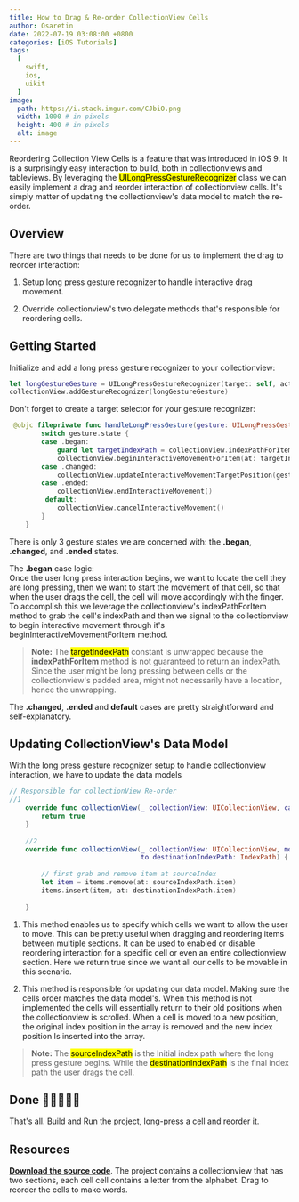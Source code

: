```yaml
---
title: How to Drag & Re-order CollectionView Cells
author: Osaretin
date: 2022-07-19 03:08:00 +0800
categories: [iOS Tutorials]
tags:
  [
    swift,
    ios,
    uikit
  ]
image:
  path: https://i.stack.imgur.com/CJbiO.png
  width: 1000 # in pixels
  height: 400 # in pixels
  alt: image
---
```


Reordering Collection View Cells is a feature that was introduced in iOS 9. It is a surprisingly easy interaction to build, both in collectionviews and tableviews. By leveraging the <mark>UILongPressGestureRecognizer</mark> class we can easily implement a drag and reorder interaction of collectionview cells. It's simply matter of updating the collectionview's data model to match the re-order. 



## Overview

There are two things that needs to be done for us to implement the drag to reorder interaction:
1. Setup long press gesture recognizer to handle interactive drag movement.

2. Override collectionview's two delegate methods that's responsible for reordering cells.



## Getting Started

Initialize and add a long press gesture recognizer to your collectionview:

```swift
let longGestureGesture = UILongPressGestureRecognizer(target: self, action: #selector(handleLongPressGesture))
collectionView.addGestureRecognizer(longGestureGesture)

```
Don't forget to create a target selector for your gesture recognizer:


```swift
 @objc fileprivate func handleLongPressGesture(gesture: UILongPressGestureRecognizer) {
        switch gesture.state {
        case .began:
            guard let targetIndexPath = collectionView.indexPathForItem(at: gesture.location(in: collectionView)) else {return}
            collectionView.beginInteractiveMovementForItem(at: targetIndexPath)
        case .changed:
            collectionView.updateInteractiveMovementTargetPosition(gesture.location(in: collectionView))
        case .ended:
            collectionView.endInteractiveMovement()
         default:
            collectionView.cancelInteractiveMovement()
        }
    }
```
There is only 3 gesture states we are concerned with: the **.began**, **.changed**, and **.ended** states.

The **.began** case logic:  
Once the user long press interaction begins, we want to locate the cell they are long pressing, then we want to start the movement of that cell, so that when the user drags the cell, the cell will move accordingly with the finger. To accomplish this we leverage the collectionview's indexPathForItem method to grab the cell's indexPath and then we signal to the collectionview to begin interactive movement through it's beginInteractiveMovementForItem method.

> **Note:** The <mark>targetIndexPath</mark> constant is unwrapped because the **indexPathForItem** method is not guaranteed to return an indexPath. Since the user might be long pressing between cells or the collectionview's padded area, might not necessarily have a location, hence the unwrapping.
<!-- {: .prompt-tip } -->



The **.changed**, **.ended** and **default** cases are pretty straightforward and self-explanatory.

## Updating CollectionView's Data Model

With the long press gesture recognizer setup to handle collectionview interaction, we have to update the data models

```swift
// Responsible for collectionView Re-order
//1
    override func collectionView(_ collectionView: UICollectionView, canMoveItemAt indexPath: IndexPath) -> Bool {
        return true
    }
   
    //2
    override func collectionView(_ collectionView: UICollectionView, moveItemAt sourceIndexPath: IndexPath,
                                 to destinationIndexPath: IndexPath) {
        
        // first grab and remove item at sourceIndex
        let item = items.remove(at: sourceIndexPath.item)
        items.insert(item, at: destinationIndexPath.item)
        
    }

```

1. This method enables us to specify which cells we want to allow the user to move. This can be pretty useful when dragging and reordering items between multiple sections. It can be used to enabled or disable reordering interaction for a specific cell or even an entire collectionview section. Here we return true since we want all our cells to be movable in this scenario.

2. This method is responsible for updating our data model. Making sure the cells order matches the data model's. When this method is not implemented the cells will essentially return to their old positions when the collectionview is scrolled.
When a cell is moved to a new position, the original index position in the array is removed and the new index position Is inserted into the array.

 > **Note:** The <mark>sourceIndexPath</mark> is the Initial index path where the long press gesture begins. While the <mark>destinationIndexPath</mark> is the final index path the user drags the cell.

## Done 🙌✊🥳🎉👏

That's all. Build and Run the project, long-press a cell and reorder it.

## Resources

[**Download the source code**](https://github.com/samisays11/Drag-Drop-CollectionView-Cells-Demo). The project contains a collectionview that has two sections, each cell cell contains a letter from the alphabet. Drag to reorder the cells to make words.




<!-- 
The Collection View contains only one section

26 items will be created in the Collection View

Each cell will contain a letter from the alphabet. -->



<!-- 
selecting a cell with a long press enables the user to reorder the cells. All that's needed is to update the order of the item in the  data model. In this tutorial some cells containing alphabet letters will be displayed, these cells can be easily reordered. This tutorial is made with Xcode 10 and built for iOS 12.



How to leverage long gesture recognizer to implement a drag and reorder collectionview cells feature
Once the user starts long pressing, we want to find what cell they are long pressing on, and then we want to start the movement of that cell so when they drag around the cell moves with their fingers

    guard let indexPath = collectionView.indexPathForItem(at: gesture.location(in: collectionView)) else {return} the reason is because the user might be long pressing between cells or in the padded area so we might not necessarily have a location -->
